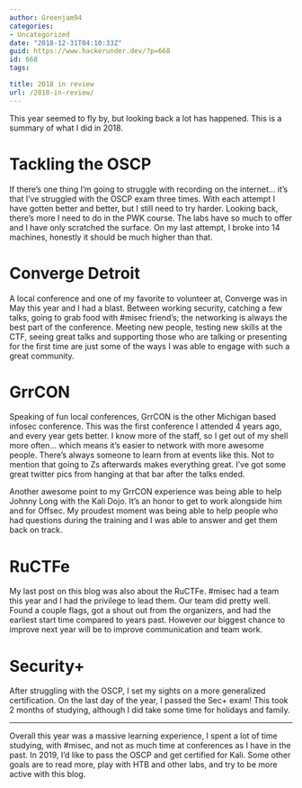 ```yaml
---
author: Greenjam94
categories:
- Uncategorized
date: "2018-12-31T04:10:33Z"
guid: https://www.hackerunder.dev/?p=668
id: 668
tags:

title: 2018 in review
url: /2018-in-review/
---
```


This year seemed to fly by, but looking back a lot has happened. This is a summary of what I did in 2018.

# Tackling the OSCP

If there’s one thing I’m going to struggle with recording on the internet… it’s that I’ve struggled with the OSCP exam three times. With each attempt I have gotten better and better, but I still need to try harder. Looking back, there’s more I need to do in the PWK course. The labs have so much to offer and I have only scratched the surface. On my last attempt, I broke into 14 machines, honestly it should be much higher than that.

# Converge Detroit

A local conference and one of my favorite to volunteer at, Converge was in May this year and I had a blast. Between working security, catching a few talks, going to grab food with #misec friend’s; the networking is always the best part of the conference. Meeting new people, testing new skills at the CTF, seeing great talks and supporting those who are talking or presenting for the first time are just some of the ways I was able to engage with such a great community.

# GrrCON

Speaking of fun local conferences, GrrCON is the other Michigan based infosec conference. This was the first conference I attended 4 years ago, and every year gets better. I know more of the staff, so I get out of my shell more often… which means it’s easier to network with more awesome people. There’s always someone to learn from at events like this. Not to mention that going to Zs afterwards makes everything great. I’ve got some great twitter pics from hanging at that bar after the talks ended.

Another awesome point to my GrrCON experience was being able to help Johnny Long with the Kali Dojo. It’s an honor to get to work alongside him and for Offsec. My proudest moment was being able to help people who had questions during the training and I was able to answer and get them back on track.

# RuCTFe

My last post on this blog was also about the RuCTFe. #misec had a team this year and I had the privilege to lead them. Our team did pretty well. Found a couple flags, got a shout out from the organizers, and had the earliest start time compared to years past. However our biggest chance to improve next year will be to improve communication and team work.

# Security+

After struggling with the OSCP, I set my sights on a more generalized certification. On the last day of the year, I passed the Sec+ exam! This took 2 months of studying, although I did take some time for holidays and family.

- - - - - -

Overall this year was a massive learning experience, I spent a lot of time studying, with #misec, and not as much time at conferences as I have in the past. In 2019, I’d like to pass the OSCP and get certified for Kali. Some other goals are to read more, play with HTB and other labs, and try to be more active with this blog.